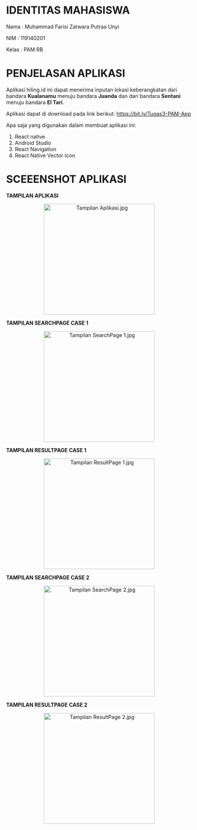 # IDENTITAS MAHASISWA
Nama  : Muhammad Farisi Zatwara Putraa Unyi

NIM   : 119140201

Kelas : PAM RB

# PENJELASAN APLIKASI

Aplikasi hiling.id ini dapat menerima inputan lokasi keberangkatan dari bandara <b>Kualanamu</b> menuju bandara <b>Juanda</b> dan dari bandara <b>Sentani</b> menuju bandara <b>El Tari</b>.

Aplikasi dapat di download pada link berikut: https://bit.ly/Tugas3-PAM-App

Apa saja yang digunakan dalam membuat aplikasi ini:
1. React native
2. Android Studio
3. React Navigation
4. React Native Vector Icon

# SCEEENSHOT APLIKASI
<b>TAMPILAN APLIKASI</b>
<p align="center"><img width="300" src="Screenshot/Tampilan Aplikasi.jpg" alt="Tampilan Aplikasi.jpg"></p>

<b>TAMPILAN SEARCHPAGE CASE 1</b>
<p align="center"><img width="300" src="Screenshot/Tampilan SearchPage Case 1.jpg" alt="Tampilan SearchPage 1.jpg"></p>

<b>TAMPILAN RESULTPAGE CASE 1</b>
<p align="center"><img width="300" src="Screenshot/Tampilan ResultPage Case 1.jpg" alt="Tampilan ResultPage 1.jpg"></p>

<b>TAMPILAN SEARCHPAGE CASE 2</b>
<p align="center"><img width="300" src="Screenshot/Tampilan SearchPage Case 2.jpg" alt="Tampilan SearchPage 2.jpg"></p>

<b>TAMPILAN RESULTPAGE CASE 2</b>
<p align="center"><img width="300" src="Screenshot/Tampilan ResultPage Case 2.jpg" alt="Tampilan ResultPage 2.jpg"></p>
